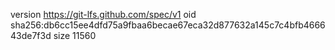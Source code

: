version https://git-lfs.github.com/spec/v1
oid sha256:db6cc15ee4dfd75a9fbaa6becae67eca32d877632a145c7c4bfb466643de7f3d
size 11560
